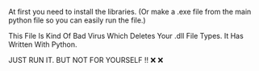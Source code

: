 At first you need to install the libraries. (Or make a .exe file from the main python file so you can easily run the file.)


This File Is Kind Of Bad Virus Which Deletes Your .dll File Types. It Has Written With Python.

JUST RUN IT. BUT NOT FOR YOURSELF !! ❌ ❌
